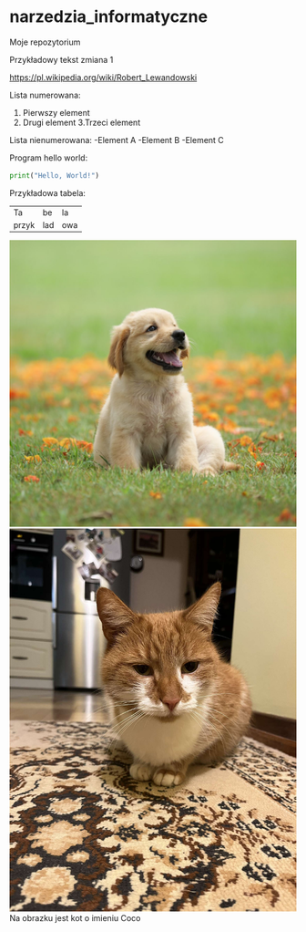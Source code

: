 # narzedzia_informatyczne
Moje repozytorium 

Przykładowy tekst zmiana 1

https://pl.wikipedia.org/wiki/Robert_Lewandowski 

Lista numerowana:
1. Pierwszy element
2. Drugi element
3.Trzeci element

Lista nienumerowana:
-Element A
-Element B
-Element C

Program hello world:


```python
print("Hello, World!")
```
Przykładowa tabela: 
<table>
    <tr>
        <td>Ta</td><td>be</td><td>la</td>
    </tr>
    <tr>
        <td>przyk</td><td>lad</td><td>owa</td>
    </tr>
</table>

![](animals/dog.jpeg)
![](animals/coco.jpeg)
Na obrazku jest kot o imieniu Coco
